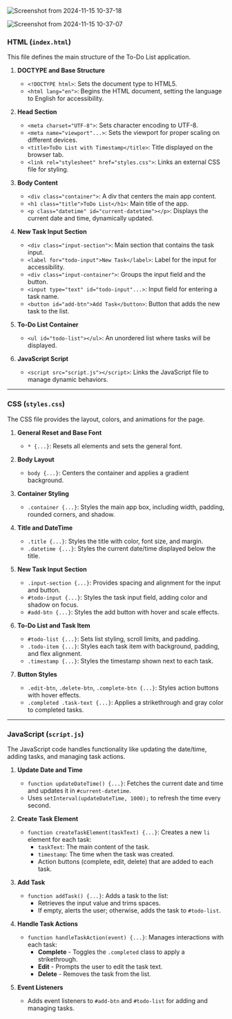 ![Screenshot from 2024-11-15 10-37-18](https://github.com/user-attachments/assets/c9068596-d185-413d-8056-7c0ef85aabe9)

![Screenshot from 2024-11-15 10-37-07](https://github.com/user-attachments/assets/c8102f8f-a1c7-41ff-954e-4622c7c08d21)

### HTML (`index.html`)

This file defines the main structure of the To-Do List application.

1. **DOCTYPE and Base Structure**
   - `<!DOCTYPE html>`: Sets the document type to HTML5.
   - `<html lang="en">`: Begins the HTML document, setting the language to English for accessibility.

2. **Head Section**
   - `<meta charset="UTF-8">`: Sets character encoding to UTF-8.
   - `<meta name="viewport"...>`: Sets the viewport for proper scaling on different devices.
   - `<title>ToDo List with Timestamp</title>`: Title displayed on the browser tab.
   - `<link rel="stylesheet" href="styles.css">`: Links an external CSS file for styling.

3. **Body Content**
   - `<div class="container">`: A div that centers the main app content.
   - `<h1 class="title">ToDo List</h1>`: Main title of the app.
   - `<p class="datetime" id="current-datetime"></p>`: Displays the current date and time, dynamically updated.

4. **New Task Input Section**
   - `<div class="input-section">`: Main section that contains the task input.
   - `<label for="todo-input">New Task</label>`: Label for the input for accessibility.
   - `<div class="input-container">`: Groups the input field and the button.
   - `<input type="text" id="todo-input"...>`: Input field for entering a task name.
   - `<button id="add-btn">Add Task</button>`: Button that adds the new task to the list.

5. **To-Do List Container**
   - `<ul id="todo-list"></ul>`: An unordered list where tasks will be displayed.

6. **JavaScript Script**
   - `<script src="script.js"></script>`: Links the JavaScript file to manage dynamic behaviors.

---

### CSS (`styles.css`)

The CSS file provides the layout, colors, and animations for the page.

1. **General Reset and Base Font**
   - `* {...}`: Resets all elements and sets the general font.

2. **Body Layout**
   - `body {...}`: Centers the container and applies a gradient background.

3. **Container Styling**
   - `.container {...}`: Styles the main app box, including width, padding, rounded corners, and shadow.

4. **Title and DateTime**
   - `.title {...}`: Styles the title with color, font size, and margin.
   - `.datetime {...}`: Styles the current date/time displayed below the title.

5. **New Task Input Section**
   - `.input-section {...}`: Provides spacing and alignment for the input and button.
   - `#todo-input {...}`: Styles the task input field, adding color and shadow on focus.
   - `#add-btn {...}`: Styles the add button with hover and scale effects.

6. **To-Do List and Task Item**
   - `#todo-list {...}`: Sets list styling, scroll limits, and padding.
   - `.todo-item {...}`: Styles each task item with background, padding, and flex alignment.
   - `.timestamp {...}`: Styles the timestamp shown next to each task.

7. **Button Styles**
   - `.edit-btn`, `.delete-btn`, `.complete-btn {...}`: Styles action buttons with hover effects.
   - `.completed .task-text {...}`: Applies a strikethrough and gray color to completed tasks.

---

### JavaScript (`script.js`)

The JavaScript code handles functionality like updating the date/time, adding tasks, and managing task actions.

1. **Update Date and Time**
   - `function updateDateTime() {...}`: Fetches the current date and time and updates it in `#current-datetime`.
   - Uses `setInterval(updateDateTime, 1000);` to refresh the time every second.

2. **Create Task Element**
   - `function createTaskElement(taskText) {...}`: Creates a new `li` element for each task:
     - `taskText`: The main content of the task.
     - `timestamp`: The time when the task was created.
     - Action buttons (complete, edit, delete) that are added to each task.

3. **Add Task**
   - `function addTask() {...}`: Adds a task to the list:
     - Retrieves the input value and trims spaces.
     - If empty, alerts the user; otherwise, adds the task to `#todo-list`.

4. **Handle Task Actions**
   - `function handleTaskAction(event) {...}`: Manages interactions with each task:
     - **Complete** - Toggles the `.completed` class to apply a strikethrough.
     - **Edit** - Prompts the user to edit the task text.
     - **Delete** - Removes the task from the list.

5. **Event Listeners**
   - Adds event listeners to `#add-btn` and `#todo-list` for adding and managing tasks.
